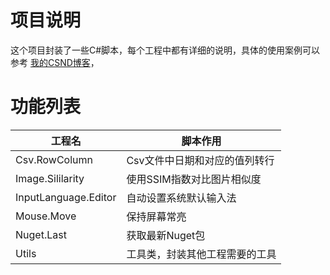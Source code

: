 # 项目说明

这个项目封装了一些C#脚本，每个工程中都有详细的说明，具体的使用案例可以参考 [我的CSND博客](https://blog.csdn.net/DynastyRumble)，

# 功能列表

|工程名|脚本作用|
|--|--|
|Csv.RowColumn | Csv文件中日期和对应的值列转行 |
|Image.Sililarity | 使用SSIM指数对比图片相似度 |
|InputLanguage.Editor | 自动设置系统默认输入法 |
|Mouse.Move | 保持屏幕常亮 |
|Nuget.Last|获取最新Nuget包|
|Utils |工具类，封装其他工程需要的工具 |
